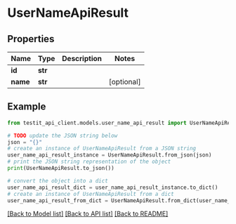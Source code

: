 # UserNameApiResult


## Properties

Name | Type | Description | Notes
------------ | ------------- | ------------- | -------------
**id** | **str** |  | 
**name** | **str** |  | [optional] 

## Example

```python
from testit_api_client.models.user_name_api_result import UserNameApiResult

# TODO update the JSON string below
json = "{}"
# create an instance of UserNameApiResult from a JSON string
user_name_api_result_instance = UserNameApiResult.from_json(json)
# print the JSON string representation of the object
print(UserNameApiResult.to_json())

# convert the object into a dict
user_name_api_result_dict = user_name_api_result_instance.to_dict()
# create an instance of UserNameApiResult from a dict
user_name_api_result_from_dict = UserNameApiResult.from_dict(user_name_api_result_dict)
```
[[Back to Model list]](../README.md#documentation-for-models) [[Back to API list]](../README.md#documentation-for-api-endpoints) [[Back to README]](../README.md)


